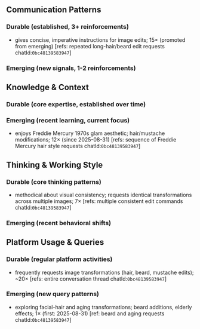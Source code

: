 ## Communication Patterns
### Durable (established, 3+ reinforcements)
- gives concise, imperative instructions for image edits; 15× (promoted from emerging) [refs: repeated long-hair/beard edit requests chatId:`0bc48139583947`]

### Emerging (new signals, 1-2 reinforcements)

## Knowledge & Context
### Durable (core expertise, established over time)

### Emerging (recent learning, current focus)  
- enjoys Freddie Mercury 1970s glam aesthetic; hair/mustache modifications; 12× (since 2025-08-31) [refs: sequence of Freddie Mercury hair style requests chatId:`0bc48139583947`]

## Thinking & Working Style
### Durable (core thinking patterns)
- methodical about visual consistency; requests identical transformations across multiple images; 7× [refs: multiple consistent edit commands chatId:`0bc48139583947`]

### Emerging (recent behavioral shifts)

## Platform Usage & Queries
### Durable (regular platform activities)
- frequently requests image transformations (hair, beard, mustache edits); ~20× [refs: entire conversation thread chatId:`0bc48139583947`]

### Emerging (new query patterns)
- exploring facial-hair and aging transformations; beard additions, elderly effects; 1× (first: 2025-08-31) [ref: beard and aging requests chatId:`0bc48139583947`]